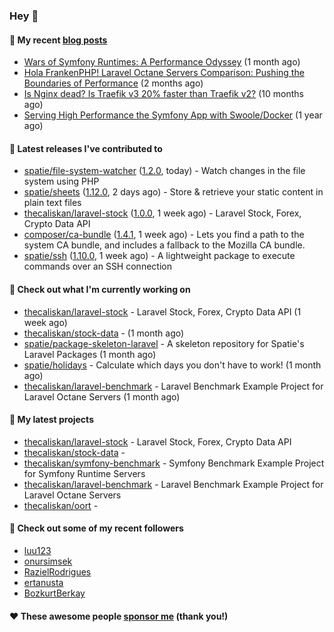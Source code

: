 ### Hey 👋

#### 📜 My recent [blog posts](https://caliskanemre.medium.com/)

- [Wars of Symfony Runtimes: A Performance Odyssey](https://medium.com/beyn-technology/wars-of-symfony-runtimes-a-performance-odyssey-7b0120e8f9e1?source=rss-cf41ab240584------2) (1 month ago)
- [Hola FrankenPHP! Laravel Octane Servers Comparison: Pushing the Boundaries of Performance](https://medium.com/beyn-technology/hola-frankenphp-laravel-octane-servers-comparison-pushing-the-boundaries-of-performance-d3e7ad8e652c?source=rss-cf41ab240584------2) (2 months ago)
- [Is Nginx dead? Is Traefik v3 20% faster than Traefik v2?](https://medium.com/beyn-technology/is-nginx-dead-is-traefik-v3-20-faster-than-traefik-v2-f28ffb7eed3e?source=rss-cf41ab240584------2) (10 months ago)
- [Serving High Performance the Symfony App with Swoole/Docker](https://medium.com/beyn-technology/serving-high-performance-the-symfony-app-with-swoole-docker-758d8f176889?source=rss-cf41ab240584------2) (1 year ago)

#### 🔭 Latest releases I've contributed to

- [spatie/file-system-watcher](https://github.com/spatie/file-system-watcher) ([1.2.0](https://github.com/spatie/file-system-watcher/releases/tag/1.2.0), today) - Watch changes in the file system using PHP
- [spatie/sheets](https://github.com/spatie/sheets) ([1.12.0](https://github.com/spatie/sheets/releases/tag/1.12.0), 2 days ago) - Store &amp; retrieve your static content in plain text files
- [thecaliskan/laravel-stock](https://github.com/thecaliskan/laravel-stock) ([1.0.0](https://github.com/thecaliskan/laravel-stock/releases/tag/1.0.0), 1 week ago) - Laravel Stock, Forex, Crypto Data API
- [composer/ca-bundle](https://github.com/composer/ca-bundle) ([1.4.1](https://github.com/composer/ca-bundle/releases/tag/1.4.1), 1 week ago) - Lets you find a path to the system CA bundle, and includes a fallback to the Mozilla CA bundle.
- [spatie/ssh](https://github.com/spatie/ssh) ([1.10.0](https://github.com/spatie/ssh/releases/tag/1.10.0), 1 week ago) - A lightweight package to execute commands over an SSH connection

#### 👷 Check out what I'm currently working on

- [thecaliskan/laravel-stock](https://github.com/thecaliskan/laravel-stock) - Laravel Stock, Forex, Crypto Data API (1 week ago)
- [thecaliskan/stock-data](https://github.com/thecaliskan/stock-data) -  (1 month ago)
- [spatie/package-skeleton-laravel](https://github.com/spatie/package-skeleton-laravel) - A skeleton repository for Spatie&#39;s Laravel Packages (1 month ago)
- [spatie/holidays](https://github.com/spatie/holidays) - Calculate which days you don&#39;t have to work! (1 month ago)
- [thecaliskan/laravel-benchmark](https://github.com/thecaliskan/laravel-benchmark) - Laravel Benchmark Example Project for Laravel Octane Servers (1 month ago)

#### 🌱 My latest projects

- [thecaliskan/laravel-stock](https://github.com/thecaliskan/laravel-stock) - Laravel Stock, Forex, Crypto Data API
- [thecaliskan/stock-data](https://github.com/thecaliskan/stock-data) - 
- [thecaliskan/symfony-benchmark](https://github.com/thecaliskan/symfony-benchmark) - Symfony Benchmark Example Project for Symfony Runtime Servers 
- [thecaliskan/laravel-benchmark](https://github.com/thecaliskan/laravel-benchmark) - Laravel Benchmark Example Project for Laravel Octane Servers
- [thecaliskan/oort](https://github.com/thecaliskan/oort) - 

#### 👯 Check out some of my recent followers

- [luu123](https://github.com/luu123)
- [onursimsek](https://github.com/onursimsek)
- [RazielRodrigues](https://github.com/RazielRodrigues)
- [ertanusta](https://github.com/ertanusta)
- [BozkurtBerkay](https://github.com/BozkurtBerkay)

#### ❤️ These awesome people [sponsor me](https://github.com/sponsors/thecaliskan) (thank you!)


